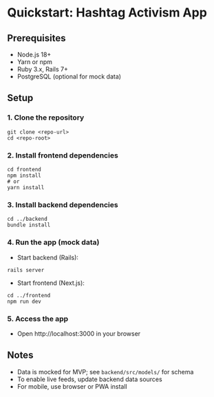 # Quickstart: Hashtag Activism App

## Prerequisites
- Node.js 18+
- Yarn or npm
- Ruby 3.x, Rails 7+
- PostgreSQL (optional for mock data)

## Setup

### 1. Clone the repository
```
git clone <repo-url>
cd <repo-root>
```

### 2. Install frontend dependencies
```
cd frontend
npm install
# or
yarn install
```

### 3. Install backend dependencies
```
cd ../backend
bundle install
```

### 4. Run the app (mock data)
- Start backend (Rails):
```
rails server
```
- Start frontend (Next.js):
```
cd ../frontend
npm run dev
```

### 5. Access the app
- Open http://localhost:3000 in your browser

## Notes
- Data is mocked for MVP; see `backend/src/models/` for schema
- To enable live feeds, update backend data sources
- For mobile, use browser or PWA install

